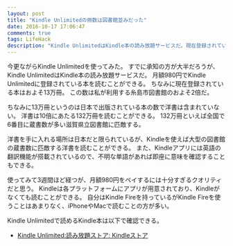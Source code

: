 ```yaml
---
layout: post
title: "Kindle Unlimitedの冊数は図書館並みだった"
date: 2016-10-17 17:06:47
comments: true
tags: LifeHack
description: "Kindle UnlimitedはKindle本の読み放題サービスだ。現在登録されている本はおよそ13万冊。この数は私が利用する糸島市図書館のおよそ2倍だ。ちなみに13万冊というのは日本で出版されている本の数で洋書は含まれていない。"
---
```


今更ながらKindle Unlimitedを使ってみた。
すでに承知の方が大半だろうが、Kindle UnlimitedはKindle本の読み放題サービスだ。
月額980円でKindle Unlimitedに登録されている本を読むことができる。
ちなみに現在登録されている本はおよそ13万冊。
この数は私が利用する糸島市図書館のおよそ2倍だ。

ちなみに13万冊というのは日本で出版されている本の数で洋書は含まれていない。
洋書は10倍にあたる132万冊を読むことができる。
132万冊といえば全国で6番目に蔵書数が多い滋賀県立図書館に匹敵する。

洋書を手に入れる場所は日本だと限られているが、Kindleを使えば大型の図書館の蔵書数に匹敵する洋書を読むことができる。
また、Kindleアプリには英語の翻訳機能が搭載されているので、不明な単語があれば即座に意味を確認することもできる。

使ってみて3週間ほど経つが、月額980円をペイするには十分すぎるクオリティだと思う。
Kindleは各プラットフォームにアプリが用意されており、Kindleがなくても読むことができる。
自分はKindle Fireを持っているがKindle Fireを使うことはあまりなく、iPhoneやMacで読むことの方が多い。

Kindle Unlimitedで読めるKindle本は以下で確認できる。

* [Kindle Unlimited:読み放題ストア: Kindleストア](https://www.amazon.co.jp/b?ie=UTF8&node=4486610051)

